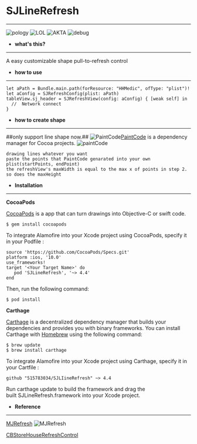 # SJLineRefresh

***

![pology](./polygon.gif)
![LOL](./LOL.gif)
![AKTA](./AKTA.gif)
![debug](./debug.gif)
- **what's this?**
***
A easy customizable shape pull-to-refresh control


- **how to use**
***
```
let aPath = Bundle.main.path(forResource: "HHMedic", ofType: "plist")!
let aConfig = SJRefreshConfig(plist: aPath)
tableView.sj_header = SJRefreshView(config: aConfig) { [weak self] in
  //  Network connect
}

```

- **how to create shape**
***
##only support line shape now.##
![PaintCode](https://www.paintcodeapp.com/images/paintcode3-logo.svg)[PaintCode](https://www.paintcodeapp.com) is a dependency manager for Cocoa projects.
![paintCode](./paintCode.png)

```
drawing lines whatever you want
paste the points that PaintCode genarated into your own plist(startPoints, endPoint)
the refreshView's maxWidth is equal to the max x of points in step 2. so does the maxHeight

```

- **Installation**
***
**CocoaPods**

[CocoaPods](http://cocoapods.org/) is a app that can turn drawings into Objective-C or swift code.
```
$ gem install cocoapods
```

To integrate Alamofire into your Xcode project using CocoaPods, specify it in your Podfile
:
```
source 'https://github.com/CocoaPods/Specs.git'
platform :ios, '10.0'
use_frameworks!
target '<Your Target Name>' do
   pod 'SJLineRefresh', '~> 4.4'
end
```
Then, run the following command:
```
$ pod install
```

**Carthage**

[Carthage](https://github.com/Carthage/Carthage) is a decentralized dependency manager that builds your dependencies and provides you with binary frameworks.
You can install Carthage with [Homebrew](http://brew.sh/) using the following command:
```
$ brew update
$ brew install carthage
```
To integrate Alamofire into your Xcode project using Carthage, specify it in your Cartfile :
```
github "515783034/SJLIineRefresh" ~> 4.4
```
Run carthage update to build the framework and drag the built SJLineRefresh.framework into your Xcode project.

- **Reference**
***
[MJRefresh](https://github.com/CoderMJLee/MJRefresh)
![MJRefresh](https://camo.githubusercontent.com/e220e4bb5a8c28e1b14927253ffb67086cc2ab65/687474703a2f2f696d616765732e636e6974626c6f672e636f6d2f626c6f67323031352f3439373237392f3230313530352f3035313030343439323034333338352e706e67)

[CBStoreHouseRefreshControl](https://github.com/coolbeet/CBStoreHouseRefreshControl)
